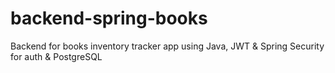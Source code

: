 # backend-spring-books
Backend for books inventory tracker app using Java, JWT &amp; Spring Security for auth &amp; PostgreSQL
